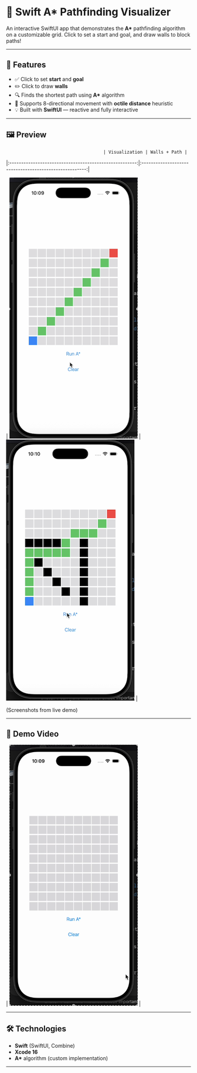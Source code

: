 # 🧭 Swift A* Pathfinding Visualizer

An interactive SwiftUI app that demonstrates the **A\*** pathfinding algorithm on a customizable grid.
Click to set a start and goal, and draw walls to block paths!

---

## 🚀 Features

- ✅ Click to set **start** and **goal**
- ✏️ Click to draw **walls**
- 🔍 Finds the shortest path using **A\*** algorithm
- 🧠 Supports 8-directional movement with **octile distance** heuristic
- 💡 Built with **SwiftUI** — reactive and fully interactive

---

## 🖼️ Preview

                                         | Visualization | Walls + Path |

|:------------------------------------------------------:|:------------------------------------------------------:|

| <img src="Images/demo1.png" width="350" height="709"/> | <img src="Images/demo2.png" width="350" height="709"/> | 

(Screenshots from live demo)

---

## 🎥 Demo Video

| <img src="Images/demo.gif" width="350" height="709"/> |

---

## 🛠️ Technologies

- **Swift** (SwiftUI, Combine)
- **Xcode 16**
- **A\*** algorithm (custom implementation)

---
